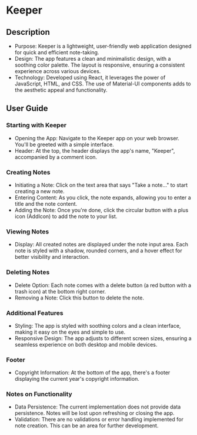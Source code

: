 # Keeper

## Description
- Purpose: Keeper is a lightweight, user-friendly web application designed for quick and efficient note-taking.
- Design: The app features a clean and minimalistic design, with a soothing color palette. The layout is responsive, ensuring a consistent experience across various devices.
- Technology: Developed using React, it leverages the power of JavaScript, HTML, and CSS. The use of Material-UI components adds to the aesthetic appeal and functionality.

## User Guide
### Starting with Keeper
- Opening the App: Navigate to the Keeper app on your web browser. You'll be greeted with a simple interface.
- Header: At the top, the header displays the app's name, "Keeper", accompanied by a comment icon.
### Creating Notes
- Initiating a Note: Click on the text area that says "Take a note..." to start creating a new note.
- Entering Content: As you click, the note expands, allowing you to enter a title and the note content.
- Adding the Note: Once you're done, click the circular button with a plus icon (AddIcon) to add the note to your list.
### Viewing Notes
- Display: All created notes are displayed under the note input area. Each note is styled with a shadow, rounded corners, and a hover effect for better visibility and interaction.
### Deleting Notes
- Delete Option: Each note comes with a delete button (a red button with a trash icon) at the bottom right corner.
- Removing a Note: Click this button to delete the note.
### Additional Features
- Styling: The app is styled with soothing colors and a clean interface, making it easy on the eyes and simple to use.
- Responsive Design: The app adjusts to different screen sizes, ensuring a seamless experience on both desktop and mobile devices.
### Footer
- Copyright Information: At the bottom of the app, there's a footer displaying the current year's copyright information.
### Notes on Functionality
- Data Persistence: The current implementation does not provide data persistence. Notes will be lost upon refreshing or closing the app.
- Validation: There are no validations or error handling implemented for note creation. This can be an area for further development.
